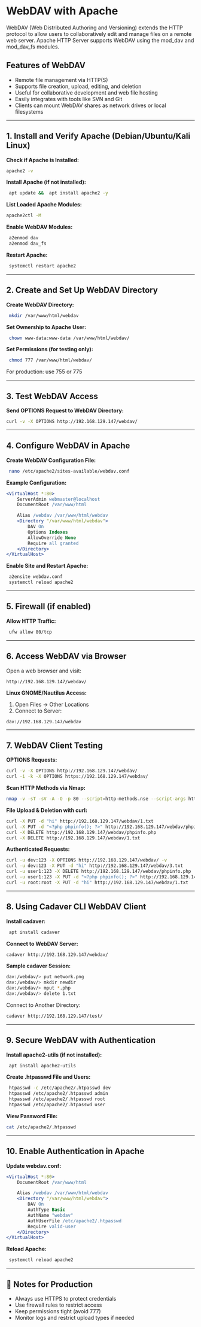 
# WebDAV with Apache
WebDAV (Web Distributed Authoring and Versioning) extends the HTTP protocol to allow users to collaboratively edit and manage files on a remote web server. Apache HTTP Server supports WebDAV using the mod_dav and mod_dav_fs modules.

## Features of WebDAV

- Remote file management via HTTP(S)
- Supports file creation, upload, editing, and deletion
- Useful for collaborative development and web file hosting
- Easily integrates with tools like SVN and Git
- Clients can mount WebDAV shares as network drives or local filesystems

---

## 1. Install and Verify Apache (Debian/Ubuntu/Kali Linux)

**Check if Apache is Installed:**

```bash
apache2 -v
```

**Install Apache (if not installed):**

```bash
 apt update &&  apt install apache2 -y
```

**List Loaded Apache Modules:**

```bash
apache2ctl -M
```

**Enable WebDAV Modules:**

```bash
 a2enmod dav
 a2enmod dav_fs
```

**Restart Apache:**

```bash
 systemctl restart apache2
```

---

## 2. Create and Set Up WebDAV Directory

**Create WebDAV Directory:**

```bash
 mkdir /var/www/html/webdav
```

**Set Ownership to Apache User:**

```bash
 chown www-data:www-data /var/www/html/webdav/
```

**Set Permissions (for testing only):**

```bash
 chmod 777 /var/www/html/webdav/
```

For production: use 755 or 775

---

## 3. Test WebDAV Access

**Send OPTIONS Request to WebDAV Directory:**

```bash
curl -v -X OPTIONS http://192.168.129.147/webdav/
```

---

## 4. Configure WebDAV in Apache

**Create WebDAV Configuration File:**

```bash
 nano /etc/apache2/sites-available/webdav.conf
```

**Example Configuration:**

```apache
<VirtualHost *:80>
    ServerAdmin webmaster@localhost
    DocumentRoot /var/www/html

    Alias /webdav /var/www/html/webdav
    <Directory "/var/www/html/webdav">
        DAV On
        Options Indexes
        AllowOverride None
        Require all granted
    </Directory>
</VirtualHost>
```

**Enable Site and Restart Apache:**

```bash
 a2ensite webdav.conf
 systemctl reload apache2
```

---

## 5. Firewall (if enabled)

**Allow HTTP Traffic:**

```bash
 ufw allow 80/tcp
```

---

## 6. Access WebDAV via Browser

Open a web browser and visit:

```
http://192.168.129.147/webdav/
```

**Linux GNOME/Nautilus Access:**

1. Open Files → Other Locations
2. Connect to Server:

```
dav://192.168.129.147/webdav
```

---

## 7. WebDAV Client Testing

**OPTIONS Requests:**

```bash
curl -v -X OPTIONS http://192.168.129.147/webdav/
curl -i -k -X OPTIONS https://192.168.129.147/webdav/
```

**Scan HTTP Methods via Nmap:**

```bash
nmap -v -sT -sV -A -O -p 80 --script=http-methods.nse --script-args http-methods.url-path='/webdav/' 192.168.129.147
```

**File Upload & Deletion with curl:**

```bash
curl -X PUT -d "hi" http://192.168.129.147/webdav/1.txt
curl -X PUT -d "<?php phpinfo(); ?>" http://192.168.129.147/webdav/phpinfo.php
curl -X DELETE http://192.168.129.147/webdav/phpinfo.php
curl -X DELETE http://192.168.129.147/webdav/1.txt
```

**Authenticated Requests:**

```bash
curl -u dev:123 -X OPTIONS http://192.168.129.147/webdav/ -v
curl -u dev:123 -X PUT -d "hi" http://192.168.129.147/webdav/3.txt
curl -u user1:123 -X DELETE http://192.168.129.147/webdav/phpinfo.php
curl -u user1:123 -X PUT -d "<?php phpinfo(); ?>" http://192.168.129.147/webdav/phpinfo.php
curl -u root:root -X PUT -d "hi" http://192.168.129.147/webdav/1.txt
```

---

## 8. Using Cadaver CLI WebDAV Client

**Install cadaver:**

```bash
 apt install cadaver
```

**Connect to WebDAV Server:**

```bash
cadaver http://192.168.129.147/webdav/
```

**Sample cadaver Session:**

```bash
dav:/webdav/> put network.png
dav:/webdav/> mkdir newdir
dav:/webdav/> mput *.php
dav:/webdav/> delete 1.txt
```

Connect to Another Directory:

```bash
cadaver http://192.168.129.147/test/
```

---

## 9. Secure WebDAV with Authentication

**Install apache2-utils (if not installed):**

```bash
 apt install apache2-utils
```

**Create .htpasswd File and Users:**

```bash
 htpasswd -c /etc/apache2/.htpasswd dev
 htpasswd /etc/apache2/.htpasswd admin
 htpasswd /etc/apache2/.htpasswd root
 htpasswd /etc/apache2/.htpasswd user
```

**View Password File:**

```bash
cat /etc/apache2/.htpasswd
```

---

## 10. Enable Authentication in Apache

**Update webdav.conf:**

```apache
<VirtualHost *:80>
    DocumentRoot /var/www/html

    Alias /webdav /var/www/html/webdav
    <Directory "/var/www/html/webdav">
        DAV On
        AuthType Basic
        AuthName "webdav"
        AuthUserFile /etc/apache2/.htpasswd
        Require valid-user
    </Directory>
</VirtualHost>
```

**Reload Apache:**

```bash
 systemctl reload apache2
```

---

## 🔐 Notes for Production

- Always use HTTPS to protect credentials
- Use firewall rules to restrict access
- Keep permissions tight (avoid 777)
- Monitor logs and restrict upload types if needed

